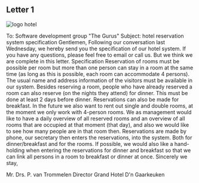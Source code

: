 ## Letter 1


![](figures/logo_hotel.png "logo hotel")
 
To: Software development group &quot;The Gurus&quot;
Subject: hotel reservation system specification
Gentlemen,
Following our conversation last Wednesday, we hereby send you the specification of our hotel system. If you have any questions, please feel free to email or call us. But we think we are complete in this letter.
Specification
Reservation of rooms must be possible per room but more than one person can stay in a room at the same time (as long as this is possible, each room can accommodate 4 persons). The usual name and address information of the visitors must be available in our system.
Besides reserving a room, people who have already reserved a room can also reserve (on the nights they attend) for dinner. This must be done at least 2 days before dinner. Reservations can also be made for breakfast.
In the future we also want to rent out single and double rooms, at the moment we only work with 4-person rooms.
We as management would like to have a daily overview of all reserved rooms and an overview of all rooms that are occupied at that moment (that day), and also we would like to see how many people are in that room then.
Reservations are made by phone, our secretary then enters the reservations, into the system. Both for dinner/breakfast and for the rooms.
If possible, we would also like a hand-holding when entering the reservations for dinner and breakfast so that we can link all persons in a room to breakfast or dinner at once.
Sincerely we stay,

Mr. Drs. P. van Trommelen
Director Grand Hotel D'n Gaarkeuken